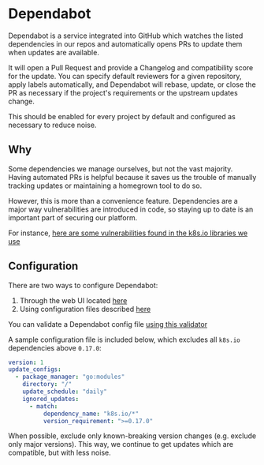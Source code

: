 # Dependabot

Dependabot is a service integrated into GitHub which watches the listed dependencies in
our repos and automatically opens PRs to update them when updates are available.

It will open a Pull Request and provide a Changelog and compatibility score for the update.
You can specify default reviewers for a given repository, apply labels automatically,
and Dependabot will rebase, update, or close the PR as necessary if the project's requirements
or the upstream updates change.

This should be enabled for every project by default and configured as necessary to reduce noise.

## Why

Some dependencies we manage ourselves, but not the vast majority.
Having automated PRs is helpful because it saves us the trouble of manually tracking updates
or maintaining a homegrown tool to do so.

However, this is more than a convenience feature.
Dependencies are a major way vulnerabilities are introduced in code, so staying up to date
is an important part of securing our platform.

For instance, [here are some vulnerabilities found in the k8s.io libraries we use](https://snyk.io/vuln/search?type=golang&q=k8s.io)

## Configuration

There are two ways to configure Dependabot:

1. Through the web UI located [here](https://app.dependabot.com/accounts/giantswarm/)
2. Using configuration files described [here](https://dependabot.com/docs/config-file/)

You can validate a Dependabot config file [using this validator](https://dependabot.com/docs/config-file/validator/)

A sample configuration file is included below, which excludes all `k8s.io` dependencies above `0.17.0`:

```yml
version: 1
update_configs:
  - package_manager: "go:modules"
    directory: "/"
    update_schedule: "daily"
    ignored_updates:
      - match:
          dependency_name: "k8s.io/*"
          version_requirement: ">=0.17.0"

```

When possible, exclude only known-breaking version changes (e.g. exclude only major versions).
This way, we continue to get updates which are compatible, but with less noise.
